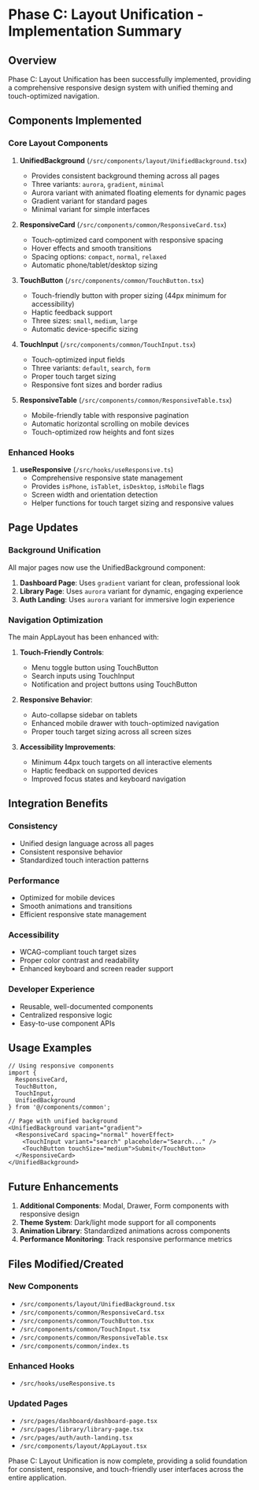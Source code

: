 # Phase C: Layout Unification - Implementation Summary

## Overview
Phase C: Layout Unification has been successfully implemented, providing a comprehensive responsive design system with unified theming and touch-optimized navigation.

## Components Implemented

### Core Layout Components

1. **UnifiedBackground** (`/src/components/layout/UnifiedBackground.tsx`)
   - Provides consistent background theming across all pages
   - Three variants: `aurora`, `gradient`, `minimal`
   - Aurora variant with animated floating elements for dynamic pages
   - Gradient variant for standard pages
   - Minimal variant for simple interfaces

2. **ResponsiveCard** (`/src/components/common/ResponsiveCard.tsx`)
   - Touch-optimized card component with responsive spacing
   - Hover effects and smooth transitions
   - Spacing options: `compact`, `normal`, `relaxed`
   - Automatic phone/tablet/desktop sizing

3. **TouchButton** (`/src/components/common/TouchButton.tsx`)
   - Touch-friendly button with proper sizing (44px minimum for accessibility)
   - Haptic feedback support
   - Three sizes: `small`, `medium`, `large`
   - Automatic device-specific sizing

4. **TouchInput** (`/src/components/common/TouchInput.tsx`)
   - Touch-optimized input fields
   - Three variants: `default`, `search`, `form`
   - Proper touch target sizing
   - Responsive font sizes and border radius

5. **ResponsiveTable** (`/src/components/common/ResponsiveTable.tsx`)
   - Mobile-friendly table with responsive pagination
   - Automatic horizontal scrolling on mobile devices
   - Touch-optimized row heights and font sizes

### Enhanced Hooks

1. **useResponsive** (`/src/hooks/useResponsive.ts`)
   - Comprehensive responsive state management
   - Provides `isPhone`, `isTablet`, `isDesktop`, `isMobile` flags
   - Screen width and orientation detection
   - Helper functions for touch target sizing and responsive values

## Page Updates

### Background Unification
All major pages now use the UnifiedBackground component:

1. **Dashboard Page**: Uses `gradient` variant for clean, professional look
2. **Library Page**: Uses `aurora` variant for dynamic, engaging experience
3. **Auth Landing**: Uses `aurora` variant for immersive login experience

### Navigation Optimization
The main AppLayout has been enhanced with:

1. **Touch-Friendly Controls**:
   - Menu toggle button using TouchButton
   - Search inputs using TouchInput
   - Notification and project buttons using TouchButton

2. **Responsive Behavior**:
   - Auto-collapse sidebar on tablets
   - Enhanced mobile drawer with touch-optimized navigation
   - Proper touch target sizing across all screen sizes

3. **Accessibility Improvements**:
   - Minimum 44px touch targets on all interactive elements
   - Haptic feedback on supported devices
   - Improved focus states and keyboard navigation

## Integration Benefits

### Consistency
- Unified design language across all pages
- Consistent responsive behavior
- Standardized touch interaction patterns

### Performance
- Optimized for mobile devices
- Smooth animations and transitions
- Efficient responsive state management

### Accessibility
- WCAG-compliant touch target sizes
- Proper color contrast and readability
- Enhanced keyboard and screen reader support

### Developer Experience
- Reusable, well-documented components
- Centralized responsive logic
- Easy-to-use component APIs

## Usage Examples

```tsx
// Using responsive components
import {
  ResponsiveCard,
  TouchButton,
  TouchInput,
  UnifiedBackground
} from '@/components/common';

// Page with unified background
<UnifiedBackground variant="gradient">
  <ResponsiveCard spacing="normal" hoverEffect>
    <TouchInput variant="search" placeholder="Search..." />
    <TouchButton touchSize="medium">Submit</TouchButton>
  </ResponsiveCard>
</UnifiedBackground>
```

## Future Enhancements

1. **Additional Components**: Modal, Drawer, Form components with responsive design
2. **Theme System**: Dark/light mode support for all components
3. **Animation Library**: Standardized animations across components
4. **Performance Monitoring**: Track responsive performance metrics

## Files Modified/Created

### New Components
- `/src/components/layout/UnifiedBackground.tsx`
- `/src/components/common/ResponsiveCard.tsx`
- `/src/components/common/TouchButton.tsx`
- `/src/components/common/TouchInput.tsx`
- `/src/components/common/ResponsiveTable.tsx`
- `/src/components/common/index.ts`

### Enhanced Hooks
- `/src/hooks/useResponsive.ts`

### Updated Pages
- `/src/pages/dashboard/dashboard-page.tsx`
- `/src/pages/library/library-page.tsx`
- `/src/pages/auth/auth-landing.tsx`
- `/src/components/layout/AppLayout.tsx`

Phase C: Layout Unification is now complete, providing a solid foundation for consistent, responsive, and touch-friendly user interfaces across the entire application.